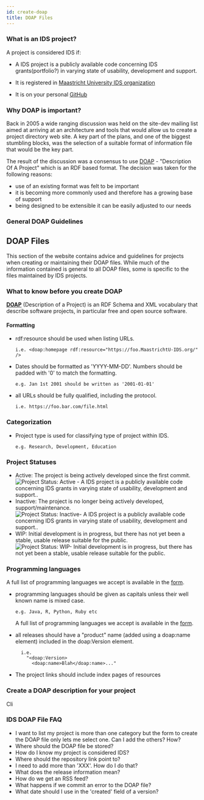```yaml
---
id: create-doap
title: DOAP Files
---
```




###  What is an IDS project?

A project is considered IDS if:

* A IDS project is a publicly available code concerning IDS grants(portfolio?) in varying state of usability, development and support.

* It is registered in [Maastricht University IDS organization](https://github.com/MaastrichtU-IDS?utf8=%E2%9C%93&q=&type=&language=)
* It is on your personal [GitHub](https://github.com/MaastrichtU-IDS?utf8=%E2%9C%93&q=&type=&language=)

### Why DOAP is important?

Back in 2005 a wide ranging discussion was held on the site-dev mailing list aimed at arriving at an architecture and tools that would allow us to create a project directory web site. A key part of the plans, and one of the biggest stumbling blocks, was the selection of a suitable format of information file that would be the key part.

The result of the discussion was a consensus to use [DOAP](https://github.com/edumbill/doap/wiki) - "Description Of A Project" which is an RDF based format. The decision was taken for the following reasons:

- use of an existing format was felt to be important
- it is becoming more commonly used and therefore has a growing base of support
- being designed to be extensible it can be easily adjusted to our needs

### General DOAP Guidelines

## DOAP Files

This section of the website contains advice and guidelines for projects when creating or maintaining their DOAP files. While much of the information contained is general to all DOAP files, some is specific to the files maintained by IDS projects.

### What to know before you create DOAP

**[DOAP](https://github.com/ewilderj/doap/wiki)** (Description of a Project) is an RDF Schema and XML vocabulary that describe software projects, in particular free and open source software.

#### Formatting

- rdf:resource should be used when listing URLs.

  ```turtle
  i.e. <doap:homepage rdf:resource="https://foo.MaastrichtU-IDS.org/" />
  ```

  

- Dates should be formatted as 'YYYY-MM-DD'. Numbers should be padded with '0' to match the formatting.

  ```turtle
  e.g. Jan 1st 2001 should be written as '2001-01-01'
  ```

- all URLs should be fully qualified, including the protocol.

  ```turtle
  i.e. https://foo.bar.com/file.html
  ```

### Categorization

- Project type is used for classifying type of project within IDS.

  ```
  e.g. Research, Development, Education
  ```

### Project Statuses

- Active: The project is being actively developed since the first commit. <img src="https://www.repostatus.org/badges/latest/active.svg" alt="Project Status: Active - A IDS project is a publicly available code concerning IDS grants in varying state of usability, development and support..">
- Inactive: The project is no longer being actively developed, support/maintenance. <img src="https://www.repostatus.org/badges/latest/inactive.svg" alt="Project Status: Inactive- A IDS project is a publicly available code concerning IDS grants in varying state of usability, development and support..">
- WIP: Initial development is in progress, but there has not yet been a stable, usable release suitable for the public. <img src="https://www.repostatus.org/badges/latest/wip.svg" alt="Project Status: WIP- Initial development is in progress, but there has not yet been a stable, usable release suitable for the public.">


### Programming languages
  A full list of programming languages we accept is available in the [form](https://maastrichtu-ids.github.io/projects/create-doap).

- programming languages should be given as capitals unless their well known name is mixed case.

  ```
  e.g. Java, R, Python, Ruby etc
  ```

  A full list of programming languages we accept is available in the [form](https://maastrichtu-ids.github.io/projects/create-doap).

- all releases should have a "product" name (added using a doap:name element) included in the doap:Version element.

  ```
    i.e.
      "<doap:Version>
        <doap:name>Blah</doap:name>..."
  ```

- The project links should include index pages of resources

### Create a DOAP description for your project
Cli


### IDS DOAP File FAQ

- I want to list my project is more than one category but the form to create the DOAP file only lets me select one. Can I add the others? How?
- Where should the DOAP file be stored?
- How do I know my project is considered IDS?
- Where should the repository link point to?
- I need to add more than 'XXX'. How do I do that?
- What does the release information mean?
- How do we get an RSS feed?
- What happens if we commit an error to the DOAP file?
- What date should I use in the 'created' field of a version?